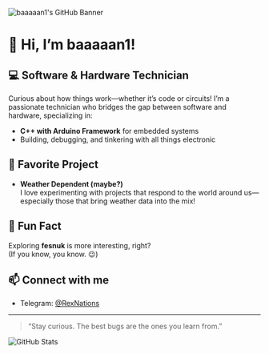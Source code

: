 ![baaaaan1's GitHub Banner](https://avatars.githubusercontent.com/u/baaaaan1?v=4)

# 👋 Hi, I’m baaaaan1!

## 💻 Software & Hardware Technician
Curious about how things work—whether it’s code or circuits! I’m a passionate technician who bridges the gap between software and hardware, specializing in:

- **C++ with Arduino Framework** for embedded systems
- Building, debugging, and tinkering with all things electronic

## 🌟 Favorite Project
- **Weather Dependent (maybe?)**  
  I love experimenting with projects that respond to the world around us—especially those that bring weather data into the mix!

## 🌱 Fun Fact
Exploring **fesnuk** is more interesting, right?  
(If you know, you know. 😉)

## 📫 Connect with me
- Telegram: [@RexNations](https://t.me/RexNations)

---

> “Stay curious. The best bugs are the ones you learn from.”

![GitHub Stats](https://github-readme-stats.vercel.app/api?username=baaaaan1&show_icons=true&theme=github_dark)
